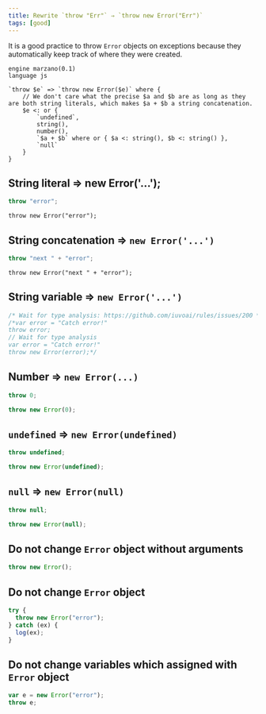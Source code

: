 ```yaml
---
title: Rewrite `throw "Err"` ⇒ `throw new Error("Err")`
tags: [good]
---
```


It is a good practice to throw `Error` objects on exceptions because they automatically keep track of where they were created.


```grit
engine marzano(0.1)
language js

`throw $e` => `throw new Error($e)` where {
	// We don't care what the precise $a and $b are as long as they are both string literals, which makes $a + $b a string concatenation.
	$e <: or {
		`undefined`,
		string(),
		number(),
		`$a + $b` where or { $a <: string(), $b <: string() },
		`null`
	}
}
```

## String literal ⇒ new Error('...');

```javascript
throw "error";
```

```
throw new Error("error");
```

## String concatenation ⇒ `new Error('...')`

```javascript
throw "next " + "error";
```

```
throw new Error("next " + "error");
```

## String variable ⇒ `new Error('...')`

```javascript
/* Wait for type analysis: https://github.com/iuvoai/rules/issues/200 */
/*var error = "Catch error!"
throw error;
// Wait for type analysis
var error = "Catch error!"
throw new Error(error);*/
```

## Number ⇒ `new Error(...)`

```javascript
throw 0;
```

```typescript
throw new Error(0);
```

## `undefined` ⇒ `new Error(undefined)`

```javascript
throw undefined;
```

```typescript
throw new Error(undefined);
```

## `null` ⇒ `new Error(null)`

```javascript
throw null;
```

```typescript
throw new Error(null);
```

## Do not change `Error` object without arguments

```javascript
throw new Error();
```

## Do not change `Error` object

```javascript
try {
  throw new Error("error");
} catch (ex) {
  log(ex);
}
```

## Do not change variables which assigned with `Error` object

```javascript
var e = new Error("error");
throw e;
```
